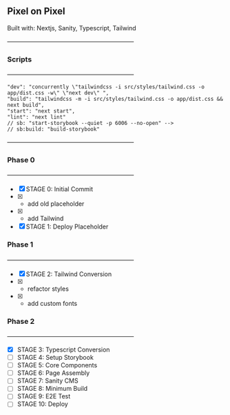 ## Pixel on Pixel

Built with: Nextjs, Sanity, Typescript, Tailwind

—————————————————————

### Scripts

—————————————————————

```
"dev": "concurrently \"tailwindcss -i src/styles/tailwind.css -o app/dist.css -w\" \"next dev\" ",
"build": "tailwindcss -m -i src/styles/tailwind.css -o app/dist.css && next build",
"start": "next start",
"lint": "next lint"
// sb: "start-storybook --quiet -p 6006 --no-open" -->
// sb:build: "build-storybook"
```

—————————————————————

### Phase 0

—————————————————————

- [x] STAGE 0: Initial Commit
- [x] - add old placeholder
- [x] - add Tailwind
- [x] STAGE 1: Deploy Placeholder

### Phase 1

—————————————————————

- [x] STAGE 2: Tailwind Conversion
- [x] - refactor styles
- [x] - add custom fonts

### Phase 2

—————————————————————

- [x] STAGE 3: Typescript Conversion
- [ ] STAGE 4: Setup Storybook
- [ ] STAGE 5: Core Components
- [ ] STAGE 6: Page Assembly
- [ ] STAGE 7: Sanity CMS
- [ ] STAGE 8: Minimum Build
- [ ] STAGE 9: E2E Test
- [ ] STAGE 10: Deploy

